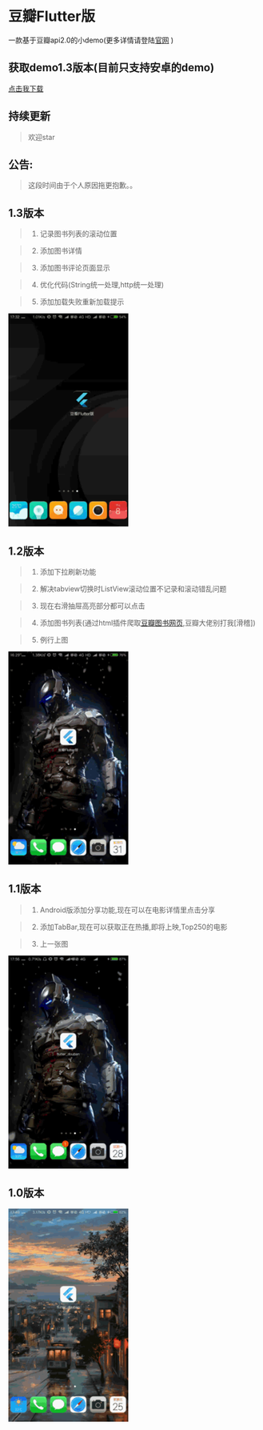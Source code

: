 # 豆瓣Flutter版

一款基于豆瓣api2.0的小demo(更多详情请登陆[官网](https://www.douban.com) )

## 获取demo1.3版本(目前只支持安卓的demo)

[点击我下载](https://github.com/rhylme/flutter_douban/blob/master/apk/app1.3.apk?raw=true)

## 持续更新

> 欢迎star

## 公告:

> 这段时间由于个人原因拖更抱歉。。

## 1.3版本

> 1. 记录图书列表的滚动位置

> 2. 添加图书详情

> 3. 添加图书评论页面显示

> 4. 优化代码(String统一处理,http统一处理)

> 5. 添加加载失败重新加载提示

<img src="/gif/index1.3.gif" width="240px" height="426px"/>

## 1.2版本

> 1. 添加下拉刷新功能

> 2. 解决tabview切换时ListView滚动位置不记录和滚动错乱问题

> 3. 现在右滑抽屉高亮部分都可以点击

> 4. 添加图书列表(通过html插件爬取[豆瓣图书网页](https://book.douban.com),豆瓣大佬别打我[滑稽])

> 5. 例行上图

<img src="/gif/index1.2.gif" width="240px" height="426px"/>

## 1.1版本

> 1. Android版添加分享功能,现在可以在电影详情里点击分享

> 2. 添加TabBar,现在可以获取正在热播,即将上映,Top250的电影

> 3. 上一张图

 <img src="/gif/index1.1.gif" width="240px" height="426px"/>

## 1.0版本

 <img src="/gif/index.gif" width="240px" height="426px"/>





